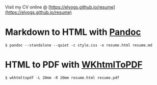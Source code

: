 Visit my CV online @ [https://elyogs.github.io/resume](https://elyogs.github.io/resume)

# Markdown to HTML with [Pandoc](https://pandoc.org)

```
$ pandoc --standalone --quiet -c style.css -o resume.html resume.md
```

# HTML to PDF with [WKhtmlToPDF](https://wkhtmltopdf.org)

```
$ wkhtmltopdf -L 20mm -R 20mm resume.html resume.pdf
```
